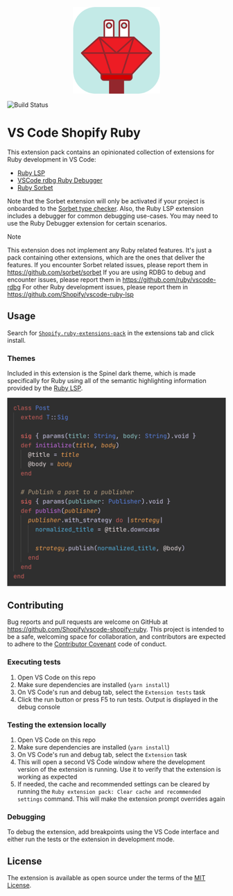<p align="center">
  <img alt="Ruby extensions pack logo" width="200" src="https://github.com/Shopify/vscode-shopify-ruby/raw/HEAD/icon.png" />
</p>

![Build Status](https://github.com/Shopify/vscode-shopify-ruby/workflows/CI/badge.svg)

# VS Code Shopify Ruby

This extension pack contains an opinionated collection of extensions for Ruby development in VS Code:

- [Ruby LSP](https://marketplace.visualstudio.com/items?itemName=Shopify.ruby-lsp)
- [VSCode rdbg Ruby Debugger](https://marketplace.visualstudio.com/items?itemName=koichisasada.vscode-rdbg)
- [Ruby Sorbet](https://marketplace.visualstudio.com/items?itemName=sorbet.sorbet-vscode-extension)

Note that the Sorbet extension will only be activated if your project is onboarded to the [Sorbet type checker](https://sorbet.org/). Also, the Ruby LSP extension includes a debugger for common debugging use-cases. You may need to use the Ruby Debugger extension for certain scenarios.

> [!NOTE]
> This extension does not implement any Ruby related features. It's just a pack containing other extensions, which are
> the ones that deliver the features.
> If you encounter Sorbet related issues, please report them in https://github.com/sorbet/sorbet
> If you are using RDBG to debug and encounter issues, please report them in https://github.com/ruby/vscode-rdbg
> For other Ruby development issues, please report them in https://github.com/Shopify/vscode-ruby-lsp

## Usage

Search for
[`Shopify.ruby-extensions-pack`](https://marketplace.visualstudio.com/items?itemName=Shopify.ruby-extensions-pack) in
the extensions tab and click install.

### Themes

Included in this extension is the Spinel dark theme, which is made specifically for Ruby using all of the semantic
highlighting information provided by the [Ruby LSP](https://github.com/Shopify/ruby-lsp).

<p align="center">
  <img alt="Example code highlighted with the Spinel theme" src="https://github.com/Shopify/vscode-shopify-ruby/raw/HEAD/extras/spinel.png" />
</p>

## Contributing

Bug reports and pull requests are welcome on GitHub at https://github.com/Shopify/vscode-shopify-ruby.
This project is intended to be a safe, welcoming space for collaboration, and contributors
are expected to adhere to the
[Contributor Covenant](https://github.com/Shopify/vscode-shopify-ruby/blob/main/CODE_OF_CONDUCT.md)
code of conduct.

### Executing tests

1. Open VS Code on this repo
2. Make sure dependencies are installed (`yarn install`)
3. On VS Code's run and debug tab, select the `Extension tests` task
4. Click the run button or press F5 to run tests. Output is displayed in the debug console

### Testing the extension locally

1. Open VS Code on this repo
2. Make sure dependencies are installed (`yarn install`)
3. On VS Code's run and debug tab, select the `Extension` task
4. This will open a second VS Code window where the development version of the extension is running. Use it to verify
   that the extension is working as expected
5. If needed, the cache and recommended settings can be cleared by running the
   `Ruby extension pack: Clear cache and recommended settings` command. This will make the extension prompt overrides again

### Debugging

To debug the extension, add breakpoints using the VS Code interface and either run the tests or the extension in
development mode.

## License

The extension is available as open source under the terms of the
[MIT License](https://github.com/Shopify/vscode-shopify-ruby/blob/main/LICENSE.txt).
